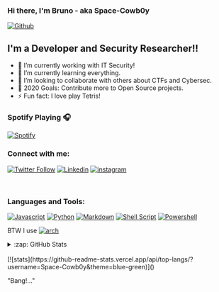### Hi there, I'm Bruno - aka Space-Cowb0y

[![Github](https://img.shields.io/github/followers/Space-Cowb0y.svg?style=social&label=Follow&maxAge=2592000)](https://github.com/Space-Cowb0y)

## I'm a Developer and Security Researcher!!

- 🔭 I’m currently working with IT Security!
- 🌱 I’m currently learning everything.
- 👯 I’m looking to collaborate with others about CTFs and Cybersec.
- 🥅 2020 Goals: Contribute more to Open Source projects.
- ⚡ Fun fact: I love play Tetris!

### Spotify Playing 🎧


[![Spotify](https://spotify-for-readme.space-cowb0y.vercel.app//api/spotify)](https://open.spotify.com/user/mitzraell)


### Connect with me:

[![Twitter Follow](https://img.shields.io/twitter/follow/Sp4ce_Cowb0y_?color=1DA1F2&logo=twitter&style=for-the-badge)](https://twitter.com/Sp4ce_Cowb0y_)
[![Linkedin](https://img.shields.io/badge/linkedin-%230077B5.svg?&style=for-the-badge&logo=linkedin&logoColor=white)](https://www.linkedin.com/in/bruno-henrique-carvalho/)
[![instagram](https://img.shields.io/badge/Instagram-E4405F?style=for-the-badge&logo=instagram&logoColor=white)][instagram]

<br />

### Languages and Tools:

[![Javascript](https://img.shields.io/badge/JavaScript-F7DF1E?style=for-the-badge&logo=javascript&logoColor=black)]()
[![Python](https://img.shields.io/badge/Python-14354C?style=for-the-badge&logo=python&logoColor=white)]()
[![Markdown](https://img.shields.io/badge/Markdown-000000?style=for-the-badge&logo=markdown&logoColor=white)]()
[![Shell Script](https://img.shields.io/badge/Shell_Script-121011?style=for-the-badge&logo=gnu-bash&logoColor=white)]()
[![Powershell](https://img.shields.io/badge/Powershell-2CA5E0?style=for-the-badge&logo=powershell&logoColor=white)]()


BTW I use 
[![arch](https://img.shields.io/badge/Arch_Linux-1793D1?style=for-the-badge&logo=arch-linux&logoColor=white)](https://archlinux.org/)


<details>
  <summary>:zap: GitHub Stats</summary>

![Anurag's github stats](https://github-readme-stats.vercel.app/api?username=Space-Cowb0y&show_icons=true&theme=vue)
</details>

<br />
[![stats](https://github-readme-stats.vercel.app/api/top-langs/?username=Space-Cowb0y&theme=blue-green)]()


"Bang!..." 

[twitter]: https://twitter.com/Sp4ce_Cowb0y_
[instagram]: https://instagram.com/brunohoc
[linkedin]: https://www.linkedin.com/in/bruno-henrique-carvalho/
